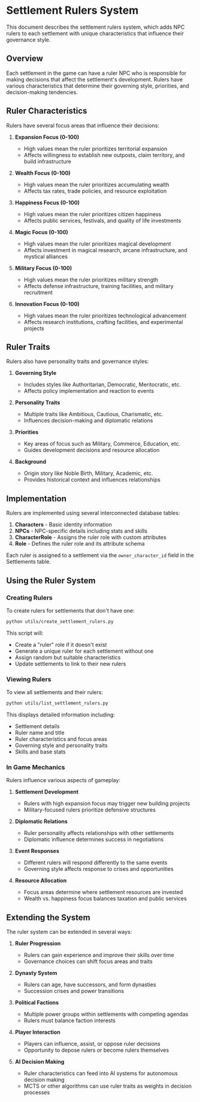 # Settlement Rulers System

This document describes the settlement rulers system, which adds NPC rulers to each settlement with unique characteristics that influence their governance style.

## Overview

Each settlement in the game can have a ruler NPC who is responsible for making decisions that affect the settlement's development. Rulers have various characteristics that determine their governing style, priorities, and decision-making tendencies.

## Ruler Characteristics

Rulers have several focus areas that influence their decisions:

1. **Expansion Focus (0-100)**
   - High values mean the ruler prioritizes territorial expansion
   - Affects willingness to establish new outposts, claim territory, and build infrastructure

2. **Wealth Focus (0-100)**
   - High values mean the ruler prioritizes accumulating wealth
   - Affects tax rates, trade policies, and resource exploitation

3. **Happiness Focus (0-100)**
   - High values mean the ruler prioritizes citizen happiness
   - Affects public services, festivals, and quality of life investments

4. **Magic Focus (0-100)**
   - High values mean the ruler prioritizes magical development
   - Affects investment in magical research, arcane infrastructure, and mystical alliances

5. **Military Focus (0-100)**
   - High values mean the ruler prioritizes military strength
   - Affects defense infrastructure, training facilities, and military recruitment

6. **Innovation Focus (0-100)**
   - High values mean the ruler prioritizes technological advancement
   - Affects research institutions, crafting facilities, and experimental projects

## Ruler Traits

Rulers also have personality traits and governance styles:

1. **Governing Style**
   - Includes styles like Authoritarian, Democratic, Meritocratic, etc.
   - Affects policy implementation and reaction to events

2. **Personality Traits**
   - Multiple traits like Ambitious, Cautious, Charismatic, etc.
   - Influences decision-making and diplomatic relations

3. **Priorities**
   - Key areas of focus such as Military, Commerce, Education, etc.
   - Guides development decisions and resource allocation

4. **Background**
   - Origin story like Noble Birth, Military, Academic, etc.
   - Provides historical context and influences relationships

## Implementation

Rulers are implemented using several interconnected database tables:

1. **Characters** - Basic identity information
2. **NPCs** - NPC-specific details including stats and skills
3. **CharacterRole** - Assigns the ruler role with custom attributes
4. **Role** - Defines the ruler role and its attribute schema

Each ruler is assigned to a settlement via the `owner_character_id` field in the Settlements table.

## Using the Ruler System

### Creating Rulers

To create rulers for settlements that don't have one:

```bash
python utils/create_settlement_rulers.py
```

This script will:
- Create a "ruler" role if it doesn't exist
- Generate a unique ruler for each settlement without one
- Assign random but suitable characteristics
- Update settlements to link to their new rulers

### Viewing Rulers

To view all settlements and their rulers:

```bash
python utils/list_settlement_rulers.py
```

This displays detailed information including:
- Settlement details
- Ruler name and title
- Ruler characteristics and focus areas
- Governing style and personality traits
- Skills and base stats

### In Game Mechanics

Rulers influence various aspects of gameplay:

1. **Settlement Development**
   - Rulers with high expansion focus may trigger new building projects
   - Military-focused rulers prioritize defensive structures

2. **Diplomatic Relations**
   - Ruler personality affects relationships with other settlements
   - Diplomatic influence determines success in negotiations

3. **Event Responses**
   - Different rulers will respond differently to the same events
   - Governing style affects response to crises and opportunities

4. **Resource Allocation**
   - Focus areas determine where settlement resources are invested
   - Wealth vs. happiness focus balances taxation and public services

## Extending the System

The ruler system can be extended in several ways:

1. **Ruler Progression**
   - Rulers can gain experience and improve their skills over time
   - Governance choices can shift focus areas and traits

2. **Dynasty System**
   - Rulers can age, have successors, and form dynasties
   - Succession crises and power transitions

3. **Political Factions**
   - Multiple power groups within settlements with competing agendas
   - Rulers must balance faction interests

4. **Player Interaction**
   - Players can influence, assist, or oppose ruler decisions
   - Opportunity to depose rulers or become rulers themselves

5. **AI Decision Making**
   - Ruler characteristics can feed into AI systems for autonomous decision making
   - MCTS or other algorithms can use ruler traits as weights in decision processes